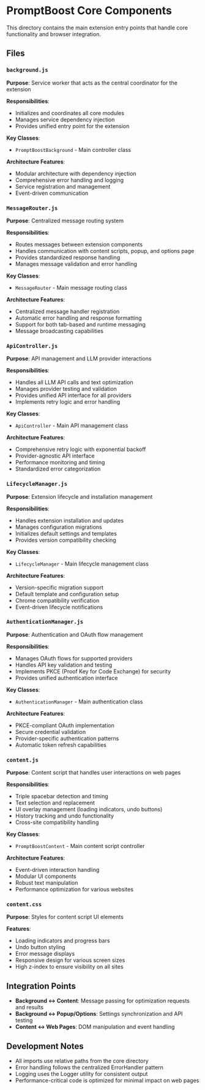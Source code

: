 # PromptBoost Core Components

This directory contains the main extension entry points that handle core functionality and browser integration.

## Files

### `background.js`
**Purpose**: Service worker that acts as the central coordinator for the extension

**Responsibilities**:
- Initializes and coordinates all core modules
- Manages service dependency injection
- Provides unified entry point for the extension

**Key Classes**:
- `PromptBoostBackground` - Main controller class

**Architecture Features**:
- Modular architecture with dependency injection
- Comprehensive error handling and logging
- Service registration and management
- Event-driven communication

### `MessageRouter.js`
**Purpose**: Centralized message routing system

**Responsibilities**:
- Routes messages between extension components
- Handles communication with content scripts, popup, and options page
- Provides standardized response handling
- Manages message validation and error handling

**Key Classes**:
- `MessageRouter` - Main message routing class

**Architecture Features**:
- Centralized message handler registration
- Automatic error handling and response formatting
- Support for both tab-based and runtime messaging
- Message broadcasting capabilities

### `ApiController.js`
**Purpose**: API management and LLM provider interactions

**Responsibilities**:
- Handles all LLM API calls and text optimization
- Manages provider testing and validation
- Provides unified API interface for all providers
- Implements retry logic and error handling

**Key Classes**:
- `ApiController` - Main API management class

**Architecture Features**:
- Comprehensive retry logic with exponential backoff
- Provider-agnostic API interface
- Performance monitoring and timing
- Standardized error categorization

### `LifecycleManager.js`
**Purpose**: Extension lifecycle and installation management

**Responsibilities**:
- Handles extension installation and updates
- Manages configuration migrations
- Initializes default settings and templates
- Provides version compatibility checking

**Key Classes**:
- `LifecycleManager` - Main lifecycle management class

**Architecture Features**:
- Version-specific migration support
- Default template and configuration setup
- Chrome compatibility verification
- Event-driven lifecycle notifications

### `AuthenticationManager.js`
**Purpose**: Authentication and OAuth flow management

**Responsibilities**:
- Manages OAuth flows for supported providers
- Handles API key validation and testing
- Implements PKCE (Proof Key for Code Exchange) for security
- Provides unified authentication interface

**Key Classes**:
- `AuthenticationManager` - Main authentication class

**Architecture Features**:
- PKCE-compliant OAuth implementation
- Secure credential validation
- Provider-specific authentication patterns
- Automatic token refresh capabilities

### `content.js`
**Purpose**: Content script that handles user interactions on web pages

**Responsibilities**:
- Triple spacebar detection and timing
- Text selection and replacement
- UI overlay management (loading indicators, undo buttons)
- History tracking and undo functionality
- Cross-site compatibility handling

**Key Classes**:
- `PromptBoostContent` - Main content script controller

**Architecture Features**:
- Event-driven interaction handling
- Modular UI components
- Robust text manipulation
- Performance optimization for various websites

### `content.css`
**Purpose**: Styles for content script UI elements

**Features**:
- Loading indicators and progress bars
- Undo button styling
- Error message displays
- Responsive design for various screen sizes
- High z-index to ensure visibility on all sites

## Integration Points

- **Background ↔ Content**: Message passing for optimization requests and results
- **Background ↔ Popup/Options**: Settings synchronization and API testing
- **Content ↔ Web Pages**: DOM manipulation and event handling

## Development Notes

- All imports use relative paths from the core directory
- Error handling follows the centralized ErrorHandler pattern
- Logging uses the Logger utility for consistent output
- Performance-critical code is optimized for minimal impact on web pages
